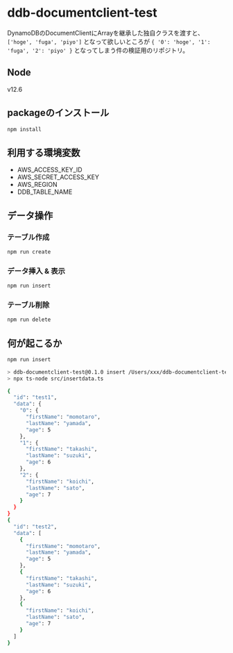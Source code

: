 # ddb-documentclient-test

DynamoDBのDocumentClientにArrayを継承した独自クラスを渡すと、 `['hoge', 'fuga', 'piyo']` となって欲しいところが `{ '0': 'hoge', '1': 'fuga', '2': 'piyo' }` となってしまう件の検証用のリポジトリ。

## Node

v12.6

## packageのインストール

```sh
npm install
```

## 利用する環境変数

- AWS_ACCESS_KEY_ID
- AWS_SECRET_ACCESS_KEY
- AWS_REGION
- DDB_TABLE_NAME

## データ操作

### テーブル作成

```sh
npm run create
```

### データ挿入 & 表示

```sh
npm run insert
```

### テーブル削除

```sh
npm run delete
```

## 何が起こるか

```sh
npm run insert

> ddb-documentclient-test@0.1.0 insert /Users/xxx/ddb-documentclient-test
> npx ts-node src/insertdata.ts

{
  "id": "test1",
  "data": {
    "0": {
      "firstName": "momotaro",
      "lastName": "yamada",
      "age": 5
    },
    "1": {
      "firstName": "takashi",
      "lastName": "suzuki",
      "age": 6
    },
    "2": {
      "firstName": "koichi",
      "lastName": "sato",
      "age": 7
    }
  }
}
{
  "id": "test2",
  "data": [
    {
      "firstName": "momotaro",
      "lastName": "yamada",
      "age": 5
    },
    {
      "firstName": "takashi",
      "lastName": "suzuki",
      "age": 6
    },
    {
      "firstName": "koichi",
      "lastName": "sato",
      "age": 7
    }
  ]
}
```
